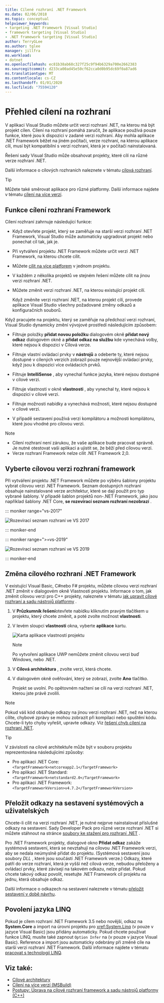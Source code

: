 ```yaml
---
title: Cílené rozhraní .NET Framework
ms.date: 02/06/2018
ms.topic: conceptual
helpviewer_keywords:
- targeting .NET Framework [Visual Studio]
- framework targeting [Visual Studio]
- .NET framework targeting [Visual Studio]
author: TerryGLee
ms.author: tglee
manager: jillfra
ms.workload:
- dotnet
ms.openlocfilehash: ec81b38ab68c327f25c9f94b6329a700e2662383
ms.sourcegitcommit: d233ca00ad45e50cf62cca0d0b95dc69f0a87ad6
ms.translationtype: MT
ms.contentlocale: cs-CZ
ms.lasthandoff: 01/01/2020
ms.locfileid: "75594120"
---
```

# <a name="framework-targeting-overview"></a>Přehled cílení na rozhraní

V aplikaci Visual Studio můžete určit verzi rozhraní .NET, na kterou má být projekt cílen. Cílení na rozhraní pomáhá zaručit, že aplikace používá pouze funkce, které jsou k dispozici v zadané verzi rozhraní. Aby mohla aplikace .NET Framework běžet na jiném počítači, verze rozhraní, na kterou aplikace cílí, musí být kompatibilní s verzí rozhraní, která je v počítači nainstalovaná.

Řešení sady Visual Studio může obsahovat projekty, které cílí na různé verze rozhraní .NET.

Další informace o cílových rozhraních naleznete v tématu [cílová rozhraní](/dotnet/standard/frameworks).

> [!TIP]
> Můžete také směrovat aplikace pro různé platformy. Další informace najdete v tématu [cílení na více verzí](../msbuild/msbuild-multitargeting-overview.md).

## <a name="framework-targeting-features"></a>Funkce cílení rozhraní Framework

Cílení rozhraní zahrnuje následující funkce:

- Když otevřete projekt, který se zaměřuje na starší verzi rozhraní .NET Framework, Visual Studio může automaticky upgradovat projekt nebo ponechat cíl tak, jak je.

- Při vytváření projektu .NET Framework můžete určit verzi .NET Framework, na kterou chcete cílit.

- Můžete [cílit na více platforem](/dotnet/standard/frameworks#how-to-specify-target-frameworks) v jednom projektu.

- V každém z několika projektů ve stejném řešení můžete cílit na jinou verzi rozhraní .NET.

- Můžete změnit verzi rozhraní .NET, na kterou existující projekt cílí.

   Když změníte verzi rozhraní .NET, na kterou projekt cílí, provede aplikace Visual Studio všechny požadované změny odkazů a konfiguračních souborů.

Když pracujete na projektu, který se zaměřuje na předchozí verzi rozhraní, Visual Studio dynamicky změní vývojové prostředí následujícím způsobem:

- Filtruje položky **přidat novou položku** dialogovém okně **přidat nový odkaz** dialogovém okně a **přidat odkaz na službu** kde vynechává volby, které nejsou k dispozici v Cílová verze.

- Filtruje vlastní ovládací prvky v **nástrojů** a odeberte ty, které nejsou dostupné v cílených verzích zobrazil pouze nejnovější ovládací prvky, když jsou k dispozici více ovládacích prvků.

- Filtruje **IntelliSense** , aby vynechal funkce jazyka, které nejsou dostupné v cílové verzi.

- Filtruje vlastnosti v okně **vlastnosti** , aby vynechal ty, které nejsou k dispozici v cílové verzi.

- Filtruje možnosti nabídky a vynechává možnosti, které nejsou dostupné v cílové verzi.

- V případě sestavení používá verzi kompilátoru a možnosti kompilátoru, které jsou vhodné pro cílovou verzi.

> [!NOTE]
> - Cílení rozhraní není zárukou, že vaše aplikace bude pracovat správně. Je nutné otestovat vaši aplikaci a ujistit se, že běží před cílovou verzi.
> - Verze rozhraní Framework nelze cílit .NET Framework 2,0.

## <a name="select-a-target-framework-version"></a>Vyberte cílovou verzi rozhraní framework

Při vytváření projektu .NET Framework můžete po výběru šablony projektu vybrat cílovou verzi .NET Framework. Seznam dostupných rozhraní obsahuje nainstalované verze architektur, které se dají použít pro typ vybrané šablony. V případě šablon projektů non-.NET Framework, jako jsou například šablony .NET Core, **se rozevírací seznam rozhraní nezobrazí** .

::: moniker range="vs-2017"

![Rozevírací seznam rozhraní ve VS 2017](media/vside-newproject-framework.png)

::: moniker-end

::: moniker range=">=vs-2019"

![Rozevírací seznam rozhraní ve VS 2019](media/vs-2019/configure-new-project-framework.png)

::: moniker-end

## <a name="change-the-target-framework"></a>Změna cílového rozhraní .NET Framework

V existující Visual Basic, C#nebo F# projektu, můžete cílovou verzi rozhraní .NET změnit v dialogovém okně Vlastnosti projektu. Informace o tom, jak změnit cílovou verzi pro C++ projekty, naleznete v tématu [jak upravit cílové rozhraní a sadu nástrojů platformy](/cpp/build/how-to-modify-the-target-framework-and-platform-toolset) .

1. V **Průzkumník řešení**otevřete nabídku kliknutím pravým tlačítkem u projektu, který chcete změnit, a poté zvolte možnost **vlastnosti**.

1. V levém sloupci **vlastnosti** okna, vyberte **aplikace** kartu.

   ![Karta aplikace vlastností projektu](../ide/media/vs_slnexplorer_properties_applicationtab.png)

   > [!NOTE]
   > Po vytvoření aplikace UWP nemůžete změnit cílovou verzi buď Windows, nebo .NET.

1. V **Cílová architektura** , zvolte verzi, která chcete.

1. V dialogovém okně ověřování, který se zobrazí, zvolte **Ano** tlačítko.

   Projekt se uvolní. Po opětovném načtení se cílí na verzi rozhraní .NET, kterou jste právě zvolili.

> [!NOTE]
> Pokud váš kód obsahuje odkazy na jinou verzi rozhraní .NET, než na kterou cílíte, chybové zprávy se mohou zobrazit při kompilaci nebo spuštění kódu. Chcete-li tyto chyby vyřešit, upravte odkazy. Viz [řešení chyb cílení na rozhraní .NET](../msbuild/troubleshooting-dotnet-framework-targeting-errors.md).

> [!TIP]
> V závislosti na cílové architektuře může být v souboru projektu reprezentována následujícími způsoby:
>
> - Pro aplikaci .NET Core: `<TargetFramework>netcoreapp2.1</TargetFramework>`
> - Pro aplikaci .NET Standard: `<TargetFramework>netstandard2.0</TargetFramework>`
> - Pro aplikaci .NET Framework: `<TargetFrameworkVersion>v4.7.2</TargetFrameworkVersion>`

## <a name="resolve-system-and-user-assembly-references"></a>Přeložit odkazy na sestavení systémových a uživatelských

Chcete-li cílit na verzi rozhraní .NET, je nutné nejprve nainstalovat příslušné odkazy na sestavení. Sady Developer Pack pro různé verze rozhraní .NET si můžete stáhnout na stránce [soubory ke stažení pro rozhraní .NET](https://www.microsoft.com/net/download/windows) .

Pro .NET Framework projekty, dialogové okno **Přidat odkaz** zakáže systémová sestavení, která se nevztahují na cílovou .NET Framework verzi, aby se nedala neúmyslně přidat do projektu. (Systémová sestavení jsou soubory *DLL* , které jsou součástí .NET Framework verze.) Odkazy, které patří do verze rozhraní, která je vyšší než cílová verze, nebudou přeloženy a ovládací prvky, které závisejí na takovém odkazu, nelze přidat. Pokud chcete takový odkaz povolit, resetujte .NET Framework cíl projektu na jednu, která obsahuje odkaz.

Další informace o odkazech na sestavení naleznete v tématu [přeložit sestavení v době návrhu](../msbuild/resolving-assemblies-at-design-time.md).

## <a name="enable-linq"></a>Povolení jazyka LINQ

Pokud je cílem rozhraní .NET Framework 3.5 nebo novější, odkaz na **System.Core** a import na úrovni projektu pro <xref:System.Linq> (v pouze v jazyce Visual Basic) jsou přidány automaticky. Pokud chcete používat funkce LINQ, musíte také zapnout `Option Infer` na (v pouze v jazyce Visual Basic). Reference a import jsou automaticky odebrány při změně cíle na starší verzi rozhraní .NET Framework. Další informace najdete v tématu [pracovat s technologií LINQ](/dotnet/csharp/tutorials/working-with-linq).

## <a name="see-also"></a>Viz také:

- [Cílové architektury](/dotnet/standard/frameworks)
- [Cílení na více verzí (MSBuild)](../msbuild/msbuild-multitargeting-overview.md)
- [Postupy: Úprava na cílové rozhraní framework a sadu nástrojů platformy (C++)](/cpp/build/how-to-modify-the-target-framework-and-platform-toolset)
